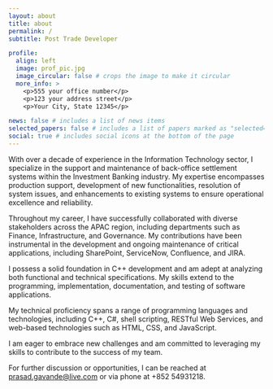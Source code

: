 ```yaml
---
layout: about
title: about
permalink: /
subtitle: Post Trade Developer

profile:
  align: left
  image: prof_pic.jpg
  image_circular: false # crops the image to make it circular
  more_info: >
    <p>555 your office number</p>
    <p>123 your address street</p>
    <p>Your City, State 12345</p>

news: false # includes a list of news items
selected_papers: false # includes a list of papers marked as "selected={true}"
social: true # includes social icons at the bottom of the page
---
```


With over a decade of experience in the Information Technology sector, I specialize in the support and maintenance of back-office settlement systems within the Investment Banking industry. My expertise encompasses production support, development of new functionalities, resolution of system issues, and enhancements to existing systems to ensure operational excellence and reliability.

Throughout my career, I have successfully collaborated with diverse stakeholders across the APAC region, including departments such as Finance, Infrastructure, and Governance. My contributions have been instrumental in the development and ongoing maintenance of critical applications, including SharePoint, ServiceNow, Confluence, and JIRA.

I possess a solid foundation in C++ development and am adept at analyzing both functional and technical specifications. My skills extend to the programming, implementation, documentation, and testing of software applications.

My technical proficiency spans a range of programming languages and technologies, including C++, C#, shell scripting, RESTful Web Services, and web-based technologies such as HTML, CSS, and JavaScript.

I am eager to embrace new challenges and am committed to leveraging my skills to contribute to the success of my team.

For further discussion or opportunities, I can be reached at prasad.gavande@live.com or via phone at +852 54931218.
